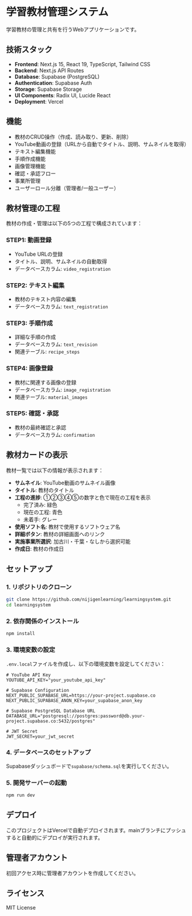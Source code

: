 # 学習教材管理システム

学習教材の管理と共有を行うWebアプリケーションです。

## 技術スタック

- **Frontend**: Next.js 15, React 19, TypeScript, Tailwind CSS
- **Backend**: Next.js API Routes
- **Database**: Supabase (PostgreSQL)
- **Authentication**: Supabase Auth
- **Storage**: Supabase Storage
- **UI Components**: Radix UI, Lucide React
- **Deployment**: Vercel

## 機能

- 教材のCRUD操作（作成、読み取り、更新、削除）
- YouTube動画の登録（URLから自動でタイトル、説明、サムネイルを取得）
- テキスト編集機能
- 手順作成機能
- 画像管理機能
- 確認・承認フロー
- 事業所管理
- ユーザーロール分離（管理者/一般ユーザー）

## 教材管理の工程

教材の作成・管理は以下の5つの工程で構成されています：

### STEP1: 動画登録
- YouTube URLの登録
- タイトル、説明、サムネイルの自動取得
- データベースカラム: `video_registration`

### STEP2: テキスト編集
- 教材のテキスト内容の編集
- データベースカラム: `text_registration`

### STEP3: 手順作成
- 詳細な手順の作成
- データベースカラム: `text_revision`
- 関連テーブル: `recipe_steps`

### STEP4: 画像登録
- 教材に関連する画像の登録
- データベースカラム: `image_registration`
- 関連テーブル: `material_images`

### STEP5: 確認・承認
- 教材の最終確認と承認
- データベースカラム: `confirmation`

## 教材カードの表示

教材一覧では以下の情報が表示されます：

- **サムネイル**: YouTube動画のサムネイル画像
- **タイトル**: 教材のタイトル
- **工程の進捗**: ①②③④⑤の数字と色で現在の工程を表示
  - 完了済み: 緑色
  - 現在の工程: 青色
  - 未着手: グレー
- **使用ソフト名**: 教材で使用するソフトウェア名
- **詳細ボタン**: 教材の詳細画面へのリンク
- **実施事業所選択**: 加古川・千葉・なしから選択可能
- **作成日**: 教材の作成日

## セットアップ

### 1. リポジトリのクローン

```bash
git clone https://github.com/nijigenlearning/learningsystem.git
cd learningsystem
```

### 2. 依存関係のインストール

```bash
npm install
```

### 3. 環境変数の設定

`.env.local`ファイルを作成し、以下の環境変数を設定してください：

```env
# YouTube API Key
YOUTUBE_API_KEY="your_youtube_api_key"

# Supabase Configuration
NEXT_PUBLIC_SUPABASE_URL=https://your-project.supabase.co
NEXT_PUBLIC_SUPABASE_ANON_KEY=your_supabase_anon_key

# Supabase PostgreSQL Database URL
DATABASE_URL="postgresql://postgres:password@db.your-project.supabase.co:5432/postgres"

# JWT Secret
JWT_SECRET=your_jwt_secret
```

### 4. データベースのセットアップ

Supabaseダッシュボードで`supabase/schema.sql`を実行してください。

### 5. 開発サーバーの起動

```bash
npm run dev
```

## デプロイ

このプロジェクトはVercelで自動デプロイされます。mainブランチにプッシュすると自動的にデプロイが実行されます。

## 管理者アカウント

初回アクセス時に管理者アカウントを作成してください。

## ライセンス

MIT License
